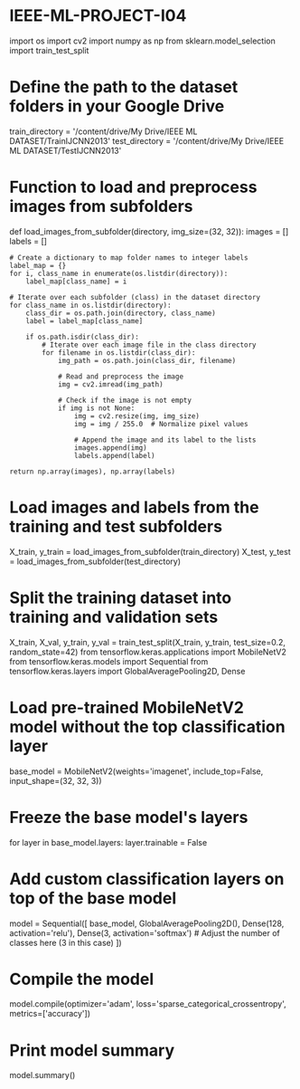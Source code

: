 # IEEE-ML-PROJECT-I04
import os
import cv2
import numpy as np
from sklearn.model_selection import train_test_split

# Define the path to the dataset folders in your Google Drive
train_directory = '/content/drive/My Drive/IEEE ML DATASET/TrainIJCNN2013'
test_directory = '/content/drive/My Drive/IEEE ML DATASET/TestIJCNN2013'

# Function to load and preprocess images from subfolders
def load_images_from_subfolder(directory, img_size=(32, 32)):
    images = []
    labels = []
    
    # Create a dictionary to map folder names to integer labels
    label_map = {}
    for i, class_name in enumerate(os.listdir(directory)):
        label_map[class_name] = i
    
    # Iterate over each subfolder (class) in the dataset directory
    for class_name in os.listdir(directory):
        class_dir = os.path.join(directory, class_name)
        label = label_map[class_name]
        
        if os.path.isdir(class_dir):
            # Iterate over each image file in the class directory
            for filename in os.listdir(class_dir):
                img_path = os.path.join(class_dir, filename)
                
                # Read and preprocess the image
                img = cv2.imread(img_path)
                
                # Check if the image is not empty
                if img is not None:
                    img = cv2.resize(img, img_size)
                    img = img / 255.0  # Normalize pixel values

                    # Append the image and its label to the lists
                    images.append(img)
                    labels.append(label)
    
    return np.array(images), np.array(labels)

# Load images and labels from the training and test subfolders
X_train, y_train = load_images_from_subfolder(train_directory)
X_test, y_test = load_images_from_subfolder(test_directory)

# Split the training dataset into training and validation sets
X_train, X_val, y_train, y_val = train_test_split(X_train, y_train, test_size=0.2, random_state=42)
from tensorflow.keras.applications import MobileNetV2
from tensorflow.keras.models import Sequential
from tensorflow.keras.layers import GlobalAveragePooling2D, Dense

# Load pre-trained MobileNetV2 model without the top classification layer
base_model = MobileNetV2(weights='imagenet', include_top=False, input_shape=(32, 32, 3))

# Freeze the base model's layers
for layer in base_model.layers:
    layer.trainable = False

# Add custom classification layers on top of the base model
model = Sequential([
    base_model,
    GlobalAveragePooling2D(),
    Dense(128, activation='relu'),
    Dense(3, activation='softmax')  # Adjust the number of classes here (3 in this case)
])

# Compile the model
model.compile(optimizer='adam', loss='sparse_categorical_crossentropy', metrics=['accuracy'])

# Print model summary
model.summary()

